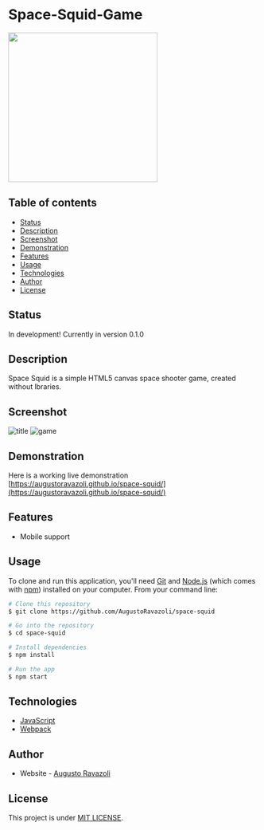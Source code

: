 # Space-Squid-Game

<img src="https://user-images.githubusercontent.com/79065413/151642465-1f7bc234-dbb7-4591-a43b-6911c9008e62.png" width="300" height="300" />
     
## Table of contents

- [Status](#status)
- [Description](#description)
- [Screenshot](#screenshot)
- [Demonstration](#demonstrations)
- [Features](#features)
- [Usage](#usage)
- [Technologies](#technologies)
- [Author](#author)
- [License](#license)

## Status

In development! Currently in version 0.1.0

## Description

Space Squid is a simple HTML5 canvas space shooter game, created without lbraries.

## Screenshot

![title](https://user-images.githubusercontent.com/79065413/151554678-afff02dd-71ed-4621-8b2b-4852d8f3fec4.png)
![game](https://user-images.githubusercontent.com/79065413/151554693-5195a6a5-2cf6-46a8-9020-a9e429ecb470.png)

## Demonstration

Here is a working live demonstration [https://augustoravazoli.github.io/space-squid/](https://augustoravazoli.github.io/space-squid/)

## Features
- Mobile support

## Usage

To clone and run this application, you'll need [Git](https://git-scm.com) and [Node.js](https://nodejs.org/en/download/) (which comes with [npm](http://npmjs.com)) installed on your computer. From your command line:

```bash
# Clone this repository
$ git clone https://github.com/AugustoRavazoli/space-squid

# Go into the repository
$ cd space-squid

# Install dependencies
$ npm install

# Run the app
$ npm start
```

## Technologies

- [JavaScript](https://www.javascript.com/)
- [Webpack](https://webpack.js.org/)

## Author

- Website - [Augusto Ravazoli](https://augustoravazoli.github.io/)

## License

This project is under [MIT LICENSE](./LICENSE).

